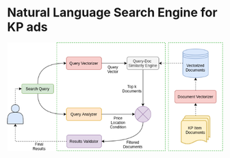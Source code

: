 # Natural Language Search Engine for KP ads

<p align="center">
  <img src="./docs/overview.png">
</p>
